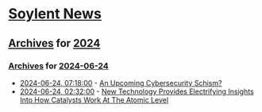 # [Soylent News](../../../README.md)

## [Archives](../../index.md) for [2024](../index.md)

### [Archives](../../index.md) for [2024-06-24](index.md)

* [2024-06-24, 07:18:00](https://soylentnews.org/article.pl?sid=24/06/22/1850220&from=rss) - [An Upcoming Cybersecurity Schism?](https://soylentnews.org/article.pl?sid=24/06/22/1850220&from=rss)
* [2024-06-24, 02:32:00](https://soylentnews.org/article.pl?sid=24/06/22/1847249&from=rss) - [New Technology Provides Electrifying Insights Into How Catalysts Work At The Atomic Level](https://soylentnews.org/article.pl?sid=24/06/22/1847249&from=rss)
